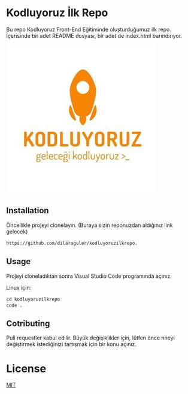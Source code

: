 # Kodluyoruz İlk Repo

Bu repo Kodluyoruz Front-End Eğitiminde oluşturduğumuz ilk repo. İçerisinde bir adet README dosyası, bir adet de index.html barındırıyor.

 ![Kodluyoruz Logo](https://raw.githubusercontent.com/Kodluyoruz/taskforce/git/git/markdown-nedir-nasil-kullaniriz-/figures/kodluyoruz_logo.jpg)
## Installation

Öncellikle projeyi clonelayın. (Buraya sizin reponuzdan aldığınız link gelecek)

```
https://github.com/dilaraguler/kodluyoruzilkrepo.
```

## Usage

Projeyi cloneladıktan sonra Visual Studio Code programında açınız.

Linux için:
```
cd kodluyoruzilkrepo
code . 
```
## Cotributing

Pull requestler kabul edilir. Büyük değişiklikler için, lütfen önce nneyi değiştirmek istediğinizi tartışmak için bir konu açınız.

# License

[MIT](https://choosealicense.com/licenses/mit/)

